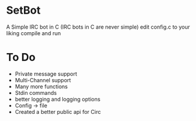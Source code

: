 SetBot
======

A Simple IRC bot in C
(IRC bots in C are never simple)
edit config.c to your liking compile and run

To Do
=====
* Private message support
* Multi-Channel support
* Many more functions
* Stdin commands
* better logging and logging options
* Config -> file
* Created a better public api for Circ

